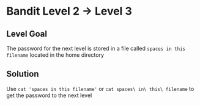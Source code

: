 # Bandit Level 2 → Level 3
## Level Goal

The password for the next level is stored in a file called `spaces in this filename` located in the home directory

## Solution

Use `cat 'spaces in this filename'` or `cat spaces\ in\ this\ filename` to get the password to the next level
